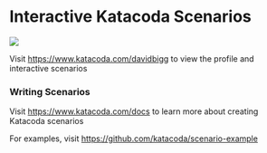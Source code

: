 # Interactive Katacoda Scenarios

[![](http://shields.katacoda.com/katacoda/davidbigg/count.svg)](https://www.katacoda.com/davidbigg "Get your profile on Katacoda.com")

Visit https://www.katacoda.com/davidbigg to view the profile and interactive scenarios

### Writing Scenarios
Visit https://www.katacoda.com/docs to learn more about creating Katacoda scenarios

For examples, visit https://github.com/katacoda/scenario-example
